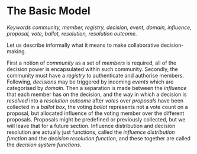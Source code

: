 
The Basic Model
===============

*Keywords* _community, member, registry, decision, event, domain, influence, proposal, vote, ballot, resolution, resolution outcome._

Let us describe informally what it means to make collaborative decision-making. 

First a notion of *community* as a set of *members* is required, all of the decision 
power is encapsulated within such community. Secondly, the community must have a 
*registry* to authenticate and authorise members. Following, *decisions* may be triggered 
by incoming *events* which are categorised by *domain*. Then a separation is made 
between the *influence* that each member has on the decision, and the way in which a 
decision is *resolved* into a *resolution outcome* after *votes* over *proposals* have 
been collected in a *ballot box*, the voting *ballot* represents not a vote count on a 
proposal, but allocated influence of the voting member over the different proposals. 
Proposals might be predefined or previously collected, but we will leave that for a 
future section. Influence distribution and decision resolution are actually just functions, 
called the *influence distribution function* and the *decision resolution function*, and 
these together are called the *decision system functions*.


